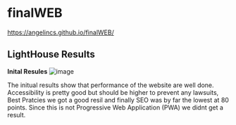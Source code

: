 # finalWEB

https://angelincs.github.io/finalWEB/


## LightHouse Results

**Inital Resules**
![image](https://github.com/AngelinCS/finalWEB/assets/59464059/55fdbe76-d267-436c-9774-2adfc8c4aae8)

The initual results show that performance of the website are well done. Accessibility is pretty good but should be higher to prevent any lawsuits, Best Pratcies we got a good resil and finally SEO was by far the lowest at 80 points. Since this is not Progressive Web Application (PWA) we didnt get  a result.
